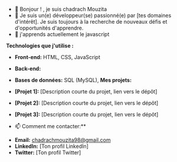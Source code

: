 - 👋 Bonjour ! , je suis chadrach Mouzita
- 👀 Je suis un(e) développeur(se) passionné(e) par [tes domaines d'intérêt]. Je suis toujours à la recherche de nouveaux défis et d'opportunités d'apprendre.
- 🌱 j'apprends actuellement le javascript
  
**Technologies que j'utilise :**

* **Front-end:** HTML, CSS, JavaScript
* **Back-end:** 
* **Bases de données:** SQL (MySQL), 
**Mes projets:**

* **[Projet 1]:** [Description courte du projet, lien vers le dépôt]
* **[Projet 2]:** [Description courte du projet, lien vers le dépôt]
* **[Projet 3]:** [Description courte du projet, lien vers le dépôt]

- 📫 Comment me contacter:**

* **Email:** chadrachmouzita98@gmail.com
* **LinkedIn:** [Ton profil LinkedIn]
* **Twitter:** [Ton profil Twitter]


